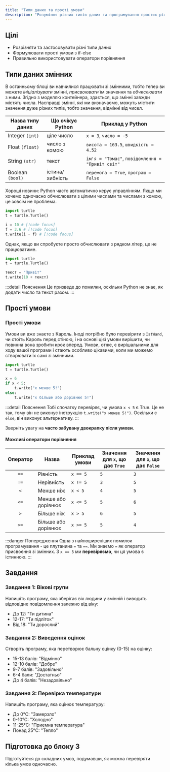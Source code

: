 ```yaml
---
title: "Типи даних та прості умови"
description: "Розуміння різних типів даних та програмування простих рішень з операторами if."
---
```


## Цілі
- Розрізняти та застосовувати різні типи даних
- Формулювати прості умови з if-else
- Правильно використовувати оператори порівняння

## Типи даних змінних

В останньому блоці ви навчилися працювати зі змінними, тобто тепер ви можете *ініціалізувати* змінні, *присвоювати* їм значення та *обчислювати* з ними. Згідно з моделлю контейнера, здається, що змінні завжди містять числа. Насправді змінні, які ми визначаємо, можуть містити значення дуже різних типів, тобто значення, відмінні від чисел.

| Назва типу даних | Що очікує Python | Приклад у Python |
|------------------|------------------|------------------|
| Integer `(int)` | ціле число | `x = 3`, `число = -5` |
| Float `(float)` | число з комою | `висота = 163.5`, `швидкість = 4.52` |
| String `(str)` | текст | `ім'я = "Томас"`, `повідомлення = "Привіт світ"` |
| Boolean `(bool)` | істина/хибність | `перемога = True`, `програш = False` |

Хороші новини: Python часто автоматично керує управлінням. Якщо ми хочемо одночасно обчислювати з цілими числами та числами з комою, це зовсім не проблема.

```python
import turtle
t = turtle.Turtle()

i = 10 # [!code focus]
f = 3.6 # [!code focus]
t.write(i - f) # [!code focus]
```

Однак, якщо ви спробуєте просто обчислювати з рядком літер, це не працюватиме.

```python
import turtle
t = turtle.Turtle()

текст = "Привіт"
t.write(10 + текст)
```

:::detail Пояснення
Це призведе до помилки, оскільки Python не знає, як додати число та текст разом.
:::

## Прості умови

### Прості умови

Умови ви вже знаєте з Кароль. Іноді потрібно було перевірити з `IstWand`, чи стоїть Кароль перед стіною, і на основі цієї умови вирішити, чи повинна вона зробити крок вперед. Умови, отже, є вирішальними для ходу вашої програми і стають особливо цікавими, коли ми можемо створювати їх самі зі змінними.

```python
import turtle
t = turtle.Turtle()

x = 6
if x < 5:
    t.write("x менше 5!")
else:
    t.write("x більше або дорівнює 5!")
```

:::detail Пояснення
Тобі спочатку перевіряє, чи умова `x < 5` є True. Це не так, тому він не виконує інструкцію `t.write("x менше 5!")`. Оскільки є `else`, він виконує альтернативу.
:::

Зверніть увагу на **часто забувану двокрапку після умови**.

#### Можливі оператори порівняння
| Оператор | Назва | Приклад умови | Значення для `x`, що дає `True` | Значення для `x`, що дає `False` |
|:-------:|-------|---------------|--------------------------------|--------------------------------|
| `==` | Рівність | `x == 5` | `5` | `3` |
| `!=` | Нерівність | `x != 5` | `3` | `5` |
| `<` | Менше ніж | `x < 5` | `4` | `5` |
| `<=` | Менше або дорівнює | `x <= 5` | `5` | `6` |
| `>` | Більше ніж | `x > 5` | `6` | `5` |
| `>=` | Більше або дорівнює | `x >= 5` | `5` | `4` |

:::danger Попередження
Одна з найпоширеніших помилок програмування - це плутанина `=` та `==`. Ми знаємо `=` як оператор присвоєння зі змінних. З `x == 5` ми **перевіряємо**, чи ця умова є істинною.
:::

## Завдання

### Завдання 1: Вікові групи
Напишіть програму, яка зберігає вік людини у змінній і виводить відповідне повідомлення залежно від віку:
- До 12: "Ти дитина"
- 12-17: "Ти підліток"
- Від 18: "Ти дорослий"

### Завдання 2: Виведення оцінок
Створіть програму, яка перетворює бальну оцінку (0-15) на оцінку:
- 15-13 балів: "Відмінно"
- 12-10 балів: "Добре"
- 9-7 балів: "Задовільно"
- 6-4 бали: "Достатньо"
- До 4 балів: "Незадовільно"

### Завдання 3: Перевірка температури
Напишіть програму, яка оцінює температуру:
- До 0°C: "Замерзло"
- 0-10°C: "Холодно"
- 11-25°C: "Приємна температура"
- Понад 25°C: "Тепло"

## Підготовка до блоку 3
Підготуйтеся до складних умов, подумавши, як можна перевіряти кілька умов одночасно.
